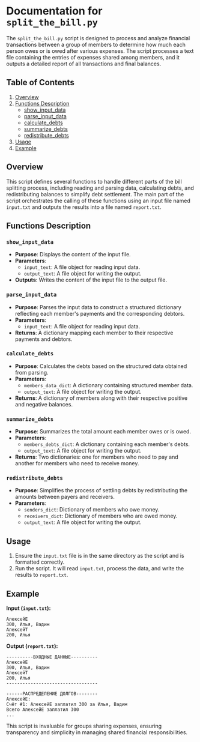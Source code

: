 # Documentation for `split_the_bill.py`

The `split_the_bill.py` script is designed to process and analyze financial transactions between a group of members to determine how much each person owes or is owed after various expenses. The script processes a text file containing the entries of expenses shared among members, and it outputs a detailed report of all transactions and final balances.

## Table of Contents

1. [Overview](#overview)
2. [Functions Description](#functions-description)
    - [show_input_data](#show_input-data)
    - [parse_input_data](#parse_input-data)
    - [calculate_debts](#calculate_debts)
    - [summarize_debts](#summarize_debts)
    - [redistribute_debts](#redistribute_debts)
3. [Usage](#usage)
4. [Example](#example)

## Overview

This script defines several functions to handle different parts of the bill splitting process, including reading and parsing data, calculating debts, and redistributing balances to simplify debt settlement. The main part of the script orchestrates the calling of these functions using an input file named `input.txt` and outputs the results into a file named `report.txt`.

## Functions Description

### `show_input_data`

- **Purpose**: Displays the content of the input file.
- **Parameters**:
  - `input_text`: A file object for reading input data.
  - `output_text`: A file object for writing the output.
- **Outputs**: Writes the content of the input file to the output file.

### `parse_input_data`

- **Purpose**: Parses the input data to construct a structured dictionary reflecting each member's payments and the corresponding debtors.
- **Parameters**:
  - `input_text`: A file object for reading input data.
- **Returns**: A dictionary mapping each member to their respective payments and debtors.

### `calculate_debts`

- **Purpose**: Calculates the debts based on the structured data obtained from parsing.
- **Parameters**:
  - `members_data_dict`: A dictionary containing structured member data.
  - `output_text`: A file object for writing the output.
- **Returns**: A dictionary of members along with their respective positive and negative balances.

### `summarize_debts`

- **Purpose**: Summarizes the total amount each member owes or is owed.
- **Parameters**:
  - `members_debts_dict`: A dictionary containing each member's debts.
  - `output_text`: A file object for writing the output.
- **Returns**: Two dictionaries: one for members who need to pay and another for members who need to receive money.

### `redistribute_debts`

- **Purpose**: Simplifies the process of settling debts by redistributing the amounts between payers and receivers.
- **Parameters**:
  - `senders_dict`: Dictionary of members who owe money.
  - `receivers_dict`: Dictionary of members who are owed money.
  - `output_text`: A file object for writing the output.

## Usage

1. Ensure the `input.txt` file is in the same directory as the script and is formatted correctly.
2. Run the script. It will read `input.txt`, process the data, and write the results to `report.txt`.

## Example

**Input (`input.txt`):**

```
АлексейЕ
300, Илья, Вадим
АлексейТ
200, Илья
```

**Output (`report.txt`):**

```
----------ВХОДНЫЕ ДАННЫЕ----------
АлексейЕ
300, Илья, Вадим
АлексейТ
200, Илья
----------------------------------

------РАСПРЕДЕЛЕНИЕ ДОЛГОВ--------
АлексейЕ:
Счёт #1: АлексейЕ заплатил 300 за Илья, Вадим
Всего АлексейЕ заплатил 300
...
```

This script is invaluable for groups sharing expenses, ensuring transparency and simplicity in managing shared financial responsibilities.

